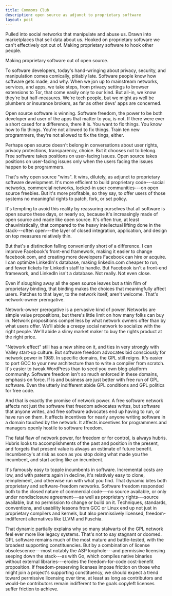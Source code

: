```yaml
---
title: Commons Club
description: open source as adjunct to proprietary software
layout: post
---
```


Pulled into social networks that manipulate and abuse us.
Drawn into marketplaces that sell data about us.  Hooked on
proprietary software we can't effectively opt out of.
Making proprietary software to hook other people.

Making proprietary software out of open source.

To software developers, today's hand-wringing about privacy,
security, and manipulation comes comically, pitiably late.
Software people know how software gets made, and why.  When
we jon up to mainstream networks, services, and apps, we
take steps, from privacy settings to browser extensions to
Tor, that come easily only to our kind.  But all-in, we know
they're but half-measures.  We're tech people, but we might
as well be plumbers or insurance brokers, as far as other
devs' apps are concerned.

Open source software is winning.  Software freedom, the
power to be both developer and user of the apps that matter
to you, is not.  If there were ever a short cased for a
difference, there it is.  You want to fix things.  You know
how to fix things.  You're not allowed to fix things.  Train
ten new programmers, they're not allowed to fix the tings,
either.

Perhaps open source doesn't belong in conversations about
user rights, privacy protections, transparency, choice.  But
it chooses not to belong.  Free software takes positions on
user-facing issues.  Open source takes positions on
user-facing issues only when the users facing the issues
happen to be programmers.

That's why open source "wins".  It wins, dilutely, as
adjunct to proprietary software development.  It's more
efficient to build proprietary code---social networks,
commercial networks, locked-in user communities---on open
source freebies.  But it's more profitable, so they say, to
offer users of those systems no meaningful rights to patch,
fork, or set policy.

It's tempting to avoid this reality by reassuring ourselves
that all software is open source these days, or nearly so,
because it's increasingly made of open source and made like
open source.  It's often true, at least chauvinistically,
that compared to the heavy intellectual lifting done in the
stack---often open---the layer of closed integration,
application, and design on top measures relatively thin.

But that's a distinction falling conveniently short of a
difference.  I can improve Facebook's front-end framework,
making it easier to change facebook.com, and creating more
developers Facebook can hire or acquire.  I can optimize
LinkedIn's database, making linkedin.com cheaper to run, and
fewer tickets for LinkedIn staff to handle.  But Facebook
isn't a front-end framework, and LinkedIn isn't a database.
Not really.  Not even close.

Even if sloughing away all the open source leaves but a thin
film of proprietary binding, that binding makes the choices
that meaningfully affect users.  Patches to that layer, to
the network itself, aren't welcome.  That's network-owner
prerogative.

Network-owner prerogative is a pervasive kind of power.
Networks are simple value propositions, but there's little
limit on how many folks can buy in.   Network propositions
compel less by what network owners offer than by what users
offer.  We'll abide a creepy social network to socialize
with the right people.  We'll abide a slimy market maker to
buy the rights product at the right price.

"Network effect" still has a new shine on it, and ties in
very strongly with Valley start-up culture.  But software
freedom advocates bid consciously for network power in 1989.
In specific domains, the GPL still reigns.  It's easier to
port GCC to your new architecture than to write a compiler
from scratch.  It's easier to tweak WordPress than to seed
you own blog-platform community.  Software freedom isn't so
much enforced in these domains, emphasis on force.  If is
and business are just better with free run of GPL software.
Even the utterly indifferent abide GPL conditions and GPL
politics for free code.

And that is exactly the promise of network power.  A free
software network affects not just the software that freedom
advocates writes, but software that anyone writes, and free
software advocates end up having to run, or have run on
them.  It affects incentives for nearly anyone writing
software in a domain touched by the network.  It affects
incentives for programmers and managers openly hostile to
software freedom.

The fatal flaw of network power, for freedom or for control,
is always hubris.  Hubris looks to accomplishments of the
past and position in the present, and forgets that present
value is always an estimate of future benefit.  Incumbency's
at risk as soon as you stop doing what made you the
incumbent, and start acting like an incumbent.

It's famously easy to topple incumbents in software.
Incremental costs are low, and with patents again in
decline, it's relatively easy to clone, reimplement, and
otherwise run with what you find.  That dynamic bites both
proprietary and software-freedom networks.  Software freedom
responded both to the closed nature of commercial code---no
source available, or only under nondisclosure agreement---as
well as proprietary rights---source available, but no
permission to change or build on it.  Techniques, standards,
conventions, and usability lessons from GCC or Linux end up
not just in proprietary compilers and kernels, but also
permissively licensed, freedom-indifferent alternatives like
LLVM and Fuschia.

That dynamic partially explains why so many stalwarts of the
GPL network feel ever more like legacy systems.  That's not
to say stagnant or doomed.  GPL software remains much of the
most mature and battle-tested, with the broadest supporting
constituencies.  But by a combination of license
obsolescence---most notably the ASP loophole---and
permissive licensing seeping down the stack---as with Go,
which compiles native binaries without external
libraries---erodes the freedom-for-code cost-benefit
proposition.  If freedom-preserving licenses impose friction
on those who might join a project's supporting constituency,
we should expect a trend toward permissive licensing over
time, at least as long as contributors and would-be
contributors remain indifferent to the goals copyleft
licenses suffer friction to achieve.
